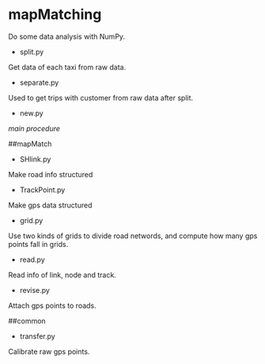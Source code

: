 # mapMatching 

Do some data analysis with NumPy.

- split.py

 Get data of each taxi from raw data.

- separate.py

 Used to get trips with customer from raw data after split.

- new.py

*main procedure*

##mapMatch

- SHlink.py

Make road info structured

- TrackPoint.py

Make gps data structured

- grid.py

Use two kinds of grids to divide road networds, and compute how many gps points fall in grids.

- read.py

Read info of link, node and track.

- revise.py

Attach gps points to roads.

##common

- transfer.py

Calibrate raw gps points.
